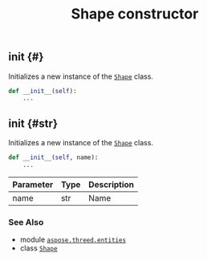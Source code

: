 ﻿---
title: Shape constructor
second_title: Aspose.3D for Python via .NET API References
description: 
type: docs
weight: 10
url: /aspose.threed.entities/shape/__init__/
is_root: false
---

## __init__ {#}

Initializes a new instance of the [`Shape`](/3d/python-net/aspose.threed.entities/shape) class.



```python
def __init__(self):
    ...
```




## __init__ {#str}

Initializes a new instance of the [`Shape`](/3d/python-net/aspose.threed.entities/shape) class.



```python
def __init__(self, name):
    ...
```


| Parameter | Type | Description |
| :- | :- | :- |
| name | str | Name |



### See Also
* module [`aspose.threed.entities`](../../)
* class [`Shape`](/3d/python-net/aspose.threed.entities/shape)
